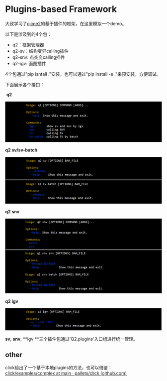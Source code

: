 # Plugins-based Framework

大致学习了[qiime2](https://github.com/qiime2/qiime2)的基于插件的框架，在这里模拟一个demo。

以下是涉及到的4个包：

* q2：框架管理器
* q2-sv：结构变异calling插件
* q2-snv: 点突变calling插件
* q2-igv: 画图插件

4个包通过"pip isntall ."安装，也可以通过"pip install -e ."来预安装，方便调试。

下面展示各个接口：

​	**q2**

![q2](./.img/q2.png)

**q2 sv/sv-batch**

![q2 sv](./.img/q2-sv.png)

**q2 snv**

![q2 snv](./.img/q2-snv.png)

**q2 igv**

![q2-igv](./.img/q2-igv.png)

**sv**, **snv**, **igv **三个插件包通过'Q2.plugins'入口组进行统一管理。

## other

click给出了一个基于本地plugins的方法，也可以借鉴：[click/examples/complex at main · pallets/click (github.com)](https://github.com/pallets/click/tree/main/examples/complex)

